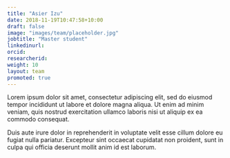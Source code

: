 ```yaml
---
title: "Asier Izu"
date: 2018-11-19T10:47:58+10:00
draft: false
image: "images/team/placeholder.jpg"
jobtitle: "Master student"
linkedinurl: 
orcid:
researcherid:
weight: 10
layout: team
promoted: true
---
```


Lorem ipsum dolor sit amet, consectetur adipiscing elit, sed do eiusmod tempor incididunt ut labore et dolore magna aliqua. Ut enim ad minim veniam, quis nostrud exercitation ullamco laboris nisi ut aliquip ex ea commodo consequat.

Duis aute irure dolor in reprehenderit in voluptate velit esse cillum dolore eu fugiat nulla pariatur. Excepteur sint occaecat cupidatat non proident, sunt in culpa qui officia deserunt mollit anim id est laborum.
